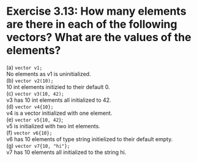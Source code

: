 # Exercise 3.13: How many elements are there in each of the following vectors? What are the values of the elements?

(a) <code>vector<int> v1;</code>   
No elements as v1 is uninitialized.   
(b) <code>vector<int> v2(10);</code>   
10 int elements initizied to their default 0.   
(c) <code>vector<int> v3(10, 42);</code>   
v3 has 10 int elements all initialized to 42.   
(d) <code>vector<int> v4{10};</code>   
v4 is a vector initialized with one element.   
(e) <code>vector<int> v5{10, 42}</code>;    
v5 is initialized with two int elements.   
(f) <code>vector<string> v6{10};</code>   
v6 has 10 elements of type string initielized to their default empty.   
(g) <code>vector<string> v7{10, "hi"};</code>     
v7 has 10 elements all initialized to the string hi.